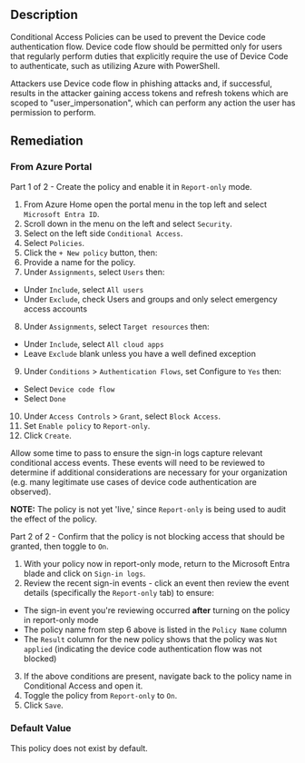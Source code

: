 ## Description

Conditional Access Policies can be used to prevent the Device code authentication flow. Device code flow should be permitted only for users that regularly perform duties that explicitly require the use of Device Code to authenticate, such as utilizing Azure with PowerShell.

Attackers use Device code flow in phishing attacks and, if successful, results in the attacker gaining access tokens and refresh tokens which are scoped to "user_impersonation", which can perform any action the user has permission to perform.

## Remediation

### From Azure Portal

Part 1 of 2 - Create the policy and enable it in `Report-only` mode.

1. From Azure Home open the portal menu in the top left and select `Microsoft Entra ID`.
2. Scroll down in the menu on the left and select `Security`.
3. Select on the left side `Conditional Access`.
4. Select `Policies`.
5. Click the `+ New policy` button, then:
6. Provide a name for the policy.
7. Under `Assignments`, select `Users` then:
 - Under `Include`, select `All users`
 - Under `Exclude`, check Users and groups and only select emergency access accounts
8. Under `Assignments`, select `Target resources` then:
 - Under `Include`, select `All cloud apps`
 - Leave `Exclude` blank unless you have a well defined exception
9. Under `Conditions` > `Authentication Flows`, set Configure to `Yes` then:
 - Select `Device code flow`
 - Select `Done`
10. Under `Access Controls` > `Grant`, select `Block Access`.
11. Set `Enable policy` to `Report-only`.
12. Click `Create`.

Allow some time to pass to ensure the sign-in logs capture relevant conditional access events. These events will need to be reviewed to determine if additional considerations are necessary for your organization (e.g. many legitimate use cases of device code authentication are observed).

**NOTE:** The policy is not yet 'live,' since `Report-only` is being used to audit the effect of the policy.

Part 2 of 2 - Confirm that the policy is not blocking access that should be granted, then toggle to `On`.

1. With your policy now in report-only mode, return to the Microsoft Entra blade and click on `Sign-in logs`.
2. Review the recent sign-in events - click an event then review the event details (specifically the `Report-only` tab) to ensure:
 - The sign-in event you're reviewing occurred **after** turning on the policy in report-only mode
 - The policy name from step 6 above is listed in the `Policy Name` column
 - The `Result` column for the new policy shows that the policy was `Not applied` (indicating the device code authentication flow was not blocked)
3. If the above conditions are present, navigate back to the policy name in Conditional Access and open it.
4. Toggle the policy from `Report-only` to `On`.
5. Click `Save`.

### Default Value

This policy does not exist by default.
